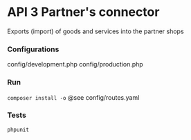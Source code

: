 # API 3 Partner's connector
 Exports (import) of goods and services into the partner shops
 
### Configurations
config/development.php
config/production.php


### Run
```composer install -o```
@see config/routes.yaml

### Tests
```phpunit```
